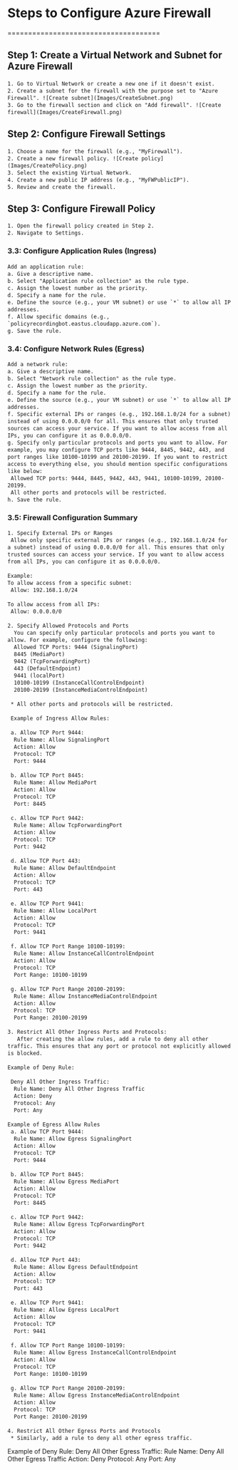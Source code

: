 # Steps to Configure Azure Firewall
=====================================

## Step 1: Create a Virtual Network and Subnet for Azure Firewall

    1. Go to Virtual Network or create a new one if it doesn't exist.
    2. Create a subnet for the firewall with the purpose set to "Azure Firewall". ![Create subnet](Images/CreateSubnet.png)
    3. Go to the firewall section and click on "Add firewall". ![Create firewall](Images/CreateFirewall.png)

## Step 2: Configure Firewall Settings

    1. Choose a name for the firewall (e.g., "MyFirewall").
    2. Create a new firewall policy. ![Create policy](Images/CreatePolicy.png)
    3. Select the existing Virtual Network.
    4. Create a new public IP address (e.g., "MyFWPublicIP").
    5. Review and create the firewall.

## Step 3: Configure Firewall Policy

    1. Open the firewall policy created in Step 2.
    2. Navigate to Settings.

### 3.3: Configure Application Rules (Ingress)

    Add an application rule:
    a. Give a descriptive name.
    b. Select "Application rule collection" as the rule type.
    c. Assign the lowest number as the priority.
    d. Specify a name for the rule.
    e. Define the source (e.g., your VM subnet) or use `*` to allow all IP addresses.
    f. Allow specific domains (e.g., `policyrecordingbot.eastus.cloudapp.azure.com`).
    g. Save the rule.

### 3.4: Configure Network Rules (Egress)

    Add a network rule:
    a. Give a descriptive name.
    b. Select "Network rule collection" as the rule type.
    c. Assign the lowest number as the priority.
    d. Specify a name for the rule.
    e. Define the source (e.g., your VM subnet) or use `*` to allow all IP addresses.
    f. Specific external IPs or ranges (e.g., 192.168.1.0/24 for a subnet) instead of using 0.0.0.0/0 for all. This ensures that only trusted sources can access your service. If you want to allow access from all IPs, you can configure it as 0.0.0.0/0.
    g. Specify only particular protocols and ports you want to allow. For example, you may configure TCP ports like 9444, 8445, 9442, 443, and port ranges like 10100-10199 and 20100-20199. If you want to restrict access to everything else, you should mention specific configurations like below:
     Allowed TCP ports: 9444, 8445, 9442, 443, 9441, 10100-10199, 20100-20199.
     All other ports and protocols will be restricted.
    h. Save the rule.

### 3.5: Firewall Configuration Summary

    1. Specify External IPs or Ranges
     Allow only specific external IPs or ranges (e.g., 192.168.1.0/24 for a subnet) instead of using 0.0.0.0/0 for all. This ensures that only trusted sources can access your service. If you want to allow access from all IPs, you can configure it as 0.0.0.0/0.

    Example:
    To allow access from a specific subnet:
     Allow: 192.168.1.0/24

    To allow access from all IPs:
     Allow: 0.0.0.0/0

    2. Specify Allowed Protocols and Ports
      You can specify only particular protocols and ports you want to allow. For example, configure the following:
      Allowed TCP Ports: 9444 (SignalingPort)
      8445 (MediaPort)
      9442 (TcpForwardingPort)
      443 (DefaultEndpoint)
      9441 (localPort)
      10100-10199 (InstanceCallControlEndpoint)
      20100-20199 (InstanceMediaControlEndpoint)

     * All other ports and protocols will be restricted.

     Example of Ingress Allow Rules:

     a. Allow TCP Port 9444:
      Rule Name: Allow SignalingPort
      Action: Allow
      Protocol: TCP
      Port: 9444

     b. Allow TCP Port 8445:
      Rule Name: Allow MediaPort
      Action: Allow
      Protocol: TCP
      Port: 8445

     c. Allow TCP Port 9442:
      Rule Name: Allow TcpForwardingPort
      Action: Allow
      Protocol: TCP
      Port: 9442

     d. Allow TCP Port 443:
      Rule Name: Allow DefaultEndpoint
      Action: Allow
      Protocol: TCP
      Port: 443

     e. Allow TCP Port 9441:
      Rule Name: Allow LocalPort
      Action: Allow
      Protocol: TCP
      Port: 9441

     f. Allow TCP Port Range 10100-10199:
      Rule Name: Allow InstanceCallControlEndpoint
      Action: Allow
      Protocol: TCP
      Port Range: 10100-10199

     g. Allow TCP Port Range 20100-20199:
      Rule Name: Allow InstanceMediaControlEndpoint
      Action: Allow
      Protocol: TCP
      Port Range: 20100-20199

    3. Restrict All Other Ingress Ports and Protocols:
       After creating the allow rules, add a rule to deny all other traffic. This ensures that any port or protocol not explicitly allowed is blocked.

    Example of Deny Rule:

     Deny All Other Ingress Traffic:
      Rule Name: Deny All Other Ingress Traffic
      Action: Deny
      Protocol: Any
      Port: Any

    Example of Egress Allow Rules
     a. Allow TCP Port 9444:
      Rule Name: Allow Egress SignalingPort
      Action: Allow
      Protocol: TCP
      Port: 9444

     b. Allow TCP Port 8445:
      Rule Name: Allow Egress MediaPort
      Action: Allow
      Protocol: TCP
      Port: 8445

     c. Allow TCP Port 9442:
      Rule Name: Allow Egress TcpForwardingPort
      Action: Allow
      Protocol: TCP
      Port: 9442

     d. Allow TCP Port 443:
      Rule Name: Allow Egress DefaultEndpoint
      Action: Allow
      Protocol: TCP
      Port: 443

     e. Allow TCP Port 9441:
      Rule Name: Allow Egress LocalPort
      Action: Allow
      Protocol: TCP
      Port: 9441

     f. Allow TCP Port Range 10100-10199:
      Rule Name: Allow Egress InstanceCallControlEndpoint
      Action: Allow
      Protocol: TCP
      Port Range: 10100-10199

     g. Allow TCP Port Range 20100-20199:
      Rule Name: Allow Egress InstanceMediaControlEndpoint
      Action: Allow
      Protocol: TCP
      Port Range: 20100-20199

    4. Restrict All Other Egress Ports and Protocols
     * Similarly, add a rule to deny all other egress traffic.
    
   Example of Deny Rule: 
    Deny All Other Egress Traffic:
     Rule Name: Deny All Other Egress Traffic
     Action: Deny
     Protocol: Any
     Port: Any